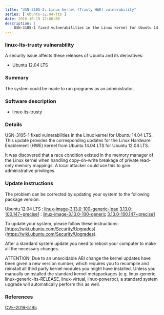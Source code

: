 ```yaml
---
title: "USN-3105-2: Linux kernel (Trusty HWE) vulnerability"
series: [ ubuntu-12.04-lts ]
date: 2016-10-19 12:00:00
description: |
    USN-3105-1 fixed vulnerabilities in the Linux kernel for Ubuntu 14.04 LTS. This update provides the corresponding updates for the Linux Hardware Enablement (HWE) kernel from Ubuntu 14.04 LTS for Ubuntu 12.04 LTS.
--- 
```

 
### linux-lts-trusty vulnerability

A security issue affects these releases of Ubuntu and its derivatives:

* Ubuntu 12.04 LTS

### Summary

The system could be made to run programs as an administrator. 

### Software description

* linux-lts-trusty 

### Details

USN-3105-1 fixed vulnerabilities in the Linux kernel for Ubuntu 14.04 LTS. This update provides the corresponding updates for the Linux Hardware Enablement (HWE) kernel from Ubuntu 14.04 LTS for Ubuntu 12.04 LTS.

It was discovered that a race condition existed in the memory manager of the Linux kernel when handling copy-on-write breakage of private read-only memory mappings. A local attacker could use this to gain administrative privileges. 

### Update instructions

The problem can be corrected by updating your system to the following package version:

Ubuntu 12.04 LTS
 : [linux-image-3.13.0-100-generic-lpae](https://launchpad.net/ubuntu/+source/linux-lts-trusty) <span> [3.13.0-100.147~precise1](https://launchpad.net/ubuntu/+source/linux-lts-trusty/3.13.0-100.147~precise1) </span> 
 : [linux-image-3.13.0-100-generic](https://launchpad.net/ubuntu/+source/linux-lts-trusty) <span> [3.13.0-100.147~precise1](https://launchpad.net/ubuntu/+source/linux-lts-trusty/3.13.0-100.147~precise1) </span> 

To update your system, please follow these instructions: [https://wiki.ubuntu.com/Security/Upgrades](https://wiki.ubuntu.com/Security/Upgrades).

After a standard system update you need to reboot your computer to make all the necessary changes.

ATTENTION: Due to an unavoidable ABI change the kernel updates have been given a new version number, which requires you to recompile and reinstall all third party kernel modules you might have installed. Unless you manually uninstalled the standard kernel metapackages (e.g. linux-generic, linux-generic-lts-RELEASE, linux-virtual, linux-powerpc), a standard system upgrade will automatically perform this as well. 

### References

 [CVE-2016-5195](http://people.ubuntu.com/~ubuntu-security/cve/CVE-2016-5195)
 
